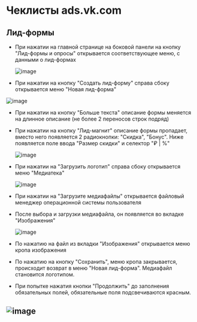 # Чеклисты ads.vk.com
## Лид-формы
- При нажатии на главной странице на боковой панели на кнопку "Лид-формы и опросы" открывается соответствующее меню, с данными о лид-формах
  
  ![image](https://github.com/user-attachments/assets/83b2e635-6204-4ba8-b972-2f697b37d152)
- При нажатии на кнопку "Создать лид-форму" справа сбоку открывается меню "Новая лид-форма"
  
![image](https://github.com/user-attachments/assets/8dabe327-8018-4804-b94d-f9b378f7fae7)
- При нажатии на кнопку "Больше текста" описание формы меняется на длинное описание (не более 2 переносов строк подряд)
- При нажатии на кнопку "Лид-магнит" описание формы пропадает, вместо него появляется 2 радиокнопки: "Скидка", "Бонус". Ниже появляется поле ввода "Размер скидки" и селектор "₽ | %"
  
  ![image](https://github.com/user-attachments/assets/b1345d1d-a6c1-4efe-9ea7-9810e30402dd)
- При нажатии на "Загрузить логотип" справа сбоку открывается меню "Медиатека"
  
  ![image](https://github.com/user-attachments/assets/b0a94dd0-fc6f-4bad-bde8-466db0d2df7e)
- При нажатии на "Загрузите медиафайлы" открывается файловый менеджер операционной системы пользователя
- После выбора и загрузки медиафайла, он появляется во вкладке "Изображения"
  
  ![image](https://github.com/user-attachments/assets/bb06eb8e-9a44-43be-a8ca-a846060f1445)
- По нажатию на файл из вкладки "Изображения" открывается меню кропа изображения
- По нажатию на кнопку "Сохранить", меню кропа закрывается, происходит возврат в меню "Новая лид-форма". Медиафайл становится логотипом.
- При попытке нажатия кнопки "Продолжить" до заполнения обязательных полей, обязательные поля подсвечиваются красным.
  
![image](https://github.com/user-attachments/assets/0a47513d-6ed5-4089-8b0f-6bb23a224ec3)
- 
